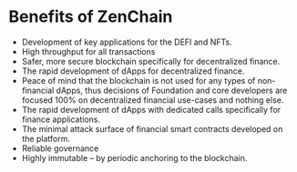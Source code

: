 # Benefits of ZenChain 

*   Development of key applications for the DEFI and NFTs.
*   High throughput for all transactions
*   Safer, more secure blockchain specifically for decentralized finance.
*   The rapid development of dApps for decentralized finance.
*   Peace of mind that the blockchain is not used for any types of non-financial dApps, thus decisions of Foundation and core developers are focused 100% on decentralized financial use-cases and nothing else.
*   The rapid development of dApps with dedicated calls specifically for finance applications.
*   The minimal attack surface of financial smart contracts developed on the platform.
*   Reliable governance
*   Highly immutable – by periodic anchoring to the blockchain.
